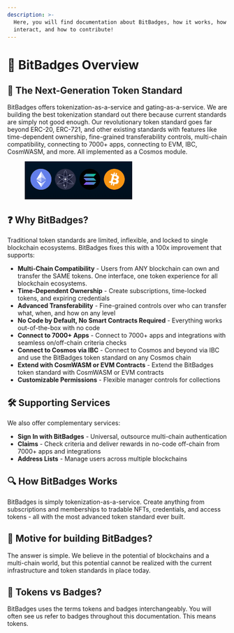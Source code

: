```yaml
---
description: >-
  Here, you will find documentation about BitBadges, how it works, how to
  interact, and how to contribute!
---
```


# 👋 BitBadges Overview

## 🚀 The Next-Generation Token Standard

BitBadges offers tokenization-as-a-service and gating-as-a-service. We are building the best tokenization standard out there because current standards are simply not good enough. Our revolutionary token standard goes far beyond ERC-20, ERC-721, and other existing standards with features like time-dependent ownership, fine-grained transferability controls, multi-chain compatibility, connecting to 7000+ apps, connecting to EVM, IBC, CosmWASM, and more. All implemented as a Cosmos module.

<div data-full-width="false"><figure><img src=".gitbook/assets/image (8) (1) (1) (1) (1).png" alt=""><figcaption></figcaption></figure></div>

## ❓ Why BitBadges?

Traditional token standards are limited, inflexible, and locked to single blockchain ecosystems. BitBadges fixes this with a 100x improvement that supports:

* **Multi-Chain Compatibility** - Users from ANY blockchain can own and transfer the SAME tokens. One interface, one token experience for all blockchain ecosystems.
* **Time-Dependent Ownership** - Create subscriptions, time-locked tokens, and expiring credentials
* **Advanced Transferability** - Fine-grained controls over who can transfer what, when, and how on any level
* **No Code by Default, No Smart Contracts Required** - Everything works out-of-the-box with no code
* **Connect to 7000+ Apps** - Connect to 7000+ apps and integrations with seamless on/off-chain criteria checks
* **Connect to Cosmos via IBC** - Connect to Cosmos and beyond via IBC and use the BitBadges token standard on any Cosmos chain
* **Extend with CosmWASM or EVM Contracts** - Extend the BitBadges token standard with CosmWASM or EVM contracts
* **Customizable Permissions** - Flexible manager controls for collections

## 🛠️ Supporting Services

We also offer complementary services:

* **Sign In with BitBadges** - Universal, outsource multi-chain authentication
* **Claims** - Check criteria and deliver rewards in no-code off-chain from 7000+ apps and integrations
* **Address Lists** - Manage users across multiple blockchains

## 🔍 How BitBadges Works

BitBadges is simply tokenization-as-a-service. Create anything from subscriptions and memberships to tradable NFTs, credentials, and access tokens - all with the most advanced token standard ever built.

## 🤔 Motive for building BitBadges?

The answer is simple. We believe in the potential of blockchains and a multi-chain world, but this potential cannot be realized with the current infrastructure and token standards in place today.

## 🤖 Tokens vs Badges?

BitBadges uses the terms tokens and badges interchangeably. You will often see us refer to badges throughout this documentation. This means tokens.
